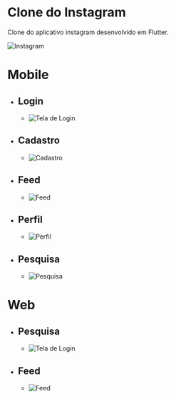 # Clone do Instagram

Clone do aplicativo instagram desenvolvido em Flutter.

![Instagram](./assets/ic_instagram.svg)

# Mobile

- ## Login

  - ![Tela de Login](./assets/LOGIN-MOBILE.PNG)

- ## Cadastro
  - ![Cadastro](./assets/CADASTRO-MOBILE.PNG)

- ## Feed
  - ![Feed](./assets/FEED-MOBILE.PNG)

- ## Perfil
  - ![Perfil](./assets/PERFIL-MOBILE.PNG)

- ## Pesquisa
  - ![Pesquisa](./assets/PESQUISA-MOBILE.PNG)


# Web

- ## Pesquisa

  - ![Tela de Login](./assets/PESQUISA-WEB.PNG)

- ## Feed
  - ![Feed](./assets/FEED-WEB.PNG)
